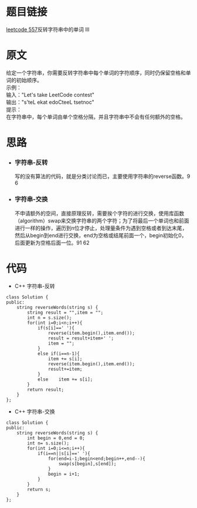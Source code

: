 # 题目链接
[leetcode 557](https://leetcode-cn.com/problems/reverse-words-in-a-string-iii/)反转字符串中的单词 III

# 原文
给定一个字符串，你需要反转字符串中每个单词的字符顺序，同时仍保留空格和单词的初始顺序。  
示例：   
输入："Let's take LeetCode contest"  
输出："s'teL ekat edoCteeL tsetnoc"  
提示：  
在字符串中，每个单词由单个空格分隔，并且字符串中不会有任何额外的空格。  

# 思路
- ### **字符串-反转**
  写的没有算法的代码，就是分类讨论而已，主要使用字符串的reverse函数。9 6
- ### **字符串-交换**
  不申请额外的空间，直接原理反转，需要挨个字符的进行交换，使用库函数（algorithm）swap来交换字符串的两个字符；为了将最后一个单词也和前面进行一样的操作，遍历到n位才停止，处理量条件为遇到空格或者到达末尾，然后从begin到end进行交换，end为空格或结尾前面一个，begin初始化0，后面更新为空格后面一位。91 62

# 代码
- C++ 字符串-反转
```
class Solution {
public:
    string reverseWords(string s) {
        string result = "",item = "";
        int n = s.size();
        for(int i=0;i<n;i++){
            if(s[i]==' '){
                reverse(item.begin(),item.end());
                result = result+item+' ';
                item = "";
            }
            else if(i==n-1){
                item += s[i];
                reverse(item.begin(),item.end());
                result+=item;
            }
            else    item += s[i];
        }
        return result;
    }
};
```
- C++ 字符串-交换
```
class Solution {
public:
    string reverseWords(string s) {
        int begin = 0,end = 0;
        int n= s.size();
        for(int i=0;i<=n;i++){
            if(i==n||s[i]==' '){
                for(end=i-1;begin<end;begin++,end--){
                    swap(s[begin],s[end]);
                }
                begin = i+1;
            }
        }
        return s;
    }
};
```